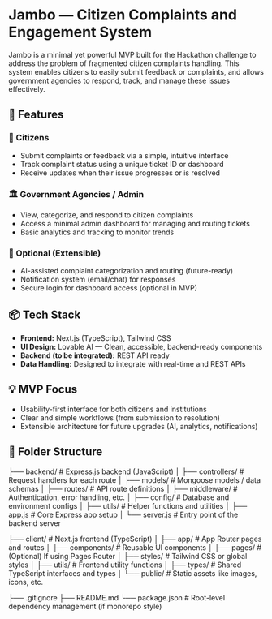 # Jambo — Citizen Complaints and Engagement System

Jambo is a minimal yet powerful MVP built for the Hackathon challenge to address the problem of fragmented citizen complaints handling. This system enables citizens to easily submit feedback or complaints, and allows government agencies to respond, track, and manage these issues effectively.

## 🚀 Features

### 👤 Citizens
- Submit complaints or feedback via a simple, intuitive interface
- Track complaint status using a unique ticket ID or dashboard
- Receive updates when their issue progresses or is resolved

### 🏛️ Government Agencies / Admin
- View, categorize, and respond to citizen complaints
- Access a minimal admin dashboard for managing and routing tickets
- Basic analytics and tracking to monitor trends

### 🧠 Optional (Extensible)
- AI-assisted complaint categorization and routing (future-ready)
- Notification system (email/chat) for responses
- Secure login for dashboard access (optional in MVP)

## 📦 Tech Stack

- **Frontend:** Next.js (TypeScript), Tailwind CSS
- **UI Design:** Lovable AI — Clean, accessible, backend-ready components
- **Backend (to be integrated):** REST API ready
- **Data Handling:** Designed to integrate with real-time and REST APIs

## 💡 MVP Focus

- Usability-first interface for both citizens and institutions
- Clear and simple workflows (from submission to resolution)
- Extensible architecture for future upgrades (AI, analytics, notifications)


## 📂 Folder Structure

├── backend/               # Express.js backend (JavaScript)
│   ├── controllers/       # Request handlers for each route
│   ├── models/            # Mongoose models / data schemas
│   ├── routes/            # API route definitions
│   ├── middleware/        # Authentication, error handling, etc.
│   ├── config/            # Database and environment configs
│   ├── utils/             # Helper functions and utilities
│   ├── app.js             # Core Express app setup
│   └── server.js          # Entry point of the backend server

├── client/                # Next.js frontend (TypeScript)
│   ├── app/               # App Router pages and routes
│   ├── components/        # Reusable UI components
│   ├── pages/             # (Optional) If using Pages Router
│   ├── styles/            # Tailwind CSS or global styles
│   ├── utils/             # Frontend utility functions
│   ├── types/             # Shared TypeScript interfaces and types
│   └── public/            # Static assets like images, icons, etc.

├── .gitignore
├── README.md
└── package.json           # Root-level dependency management (if monorepo style)

